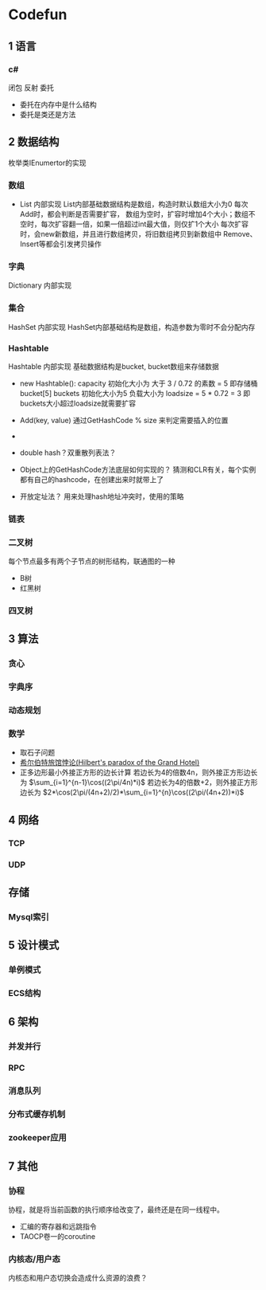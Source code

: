 # Codefun

## 1 语言

### c#

闭包
反射
委托
* 委托在内存中是什么结构
* 委托是类还是方法

## 2 数据结构

枚举类IEnumertor的实现

### 数组
* List 内部实现
List内部基础数据结构是数组，构造时默认数组大小为0
每次Add时，都会判断是否需要扩容，
数组为空时，扩容时增加4个大小；数组不空时，每次扩容翻一倍，如果一倍超过int最大值，则仅扩1个大小
每次扩容时，会new新数组，并且进行数组拷贝，将旧数组拷贝到新数组中
Remove、Insert等都会引发拷贝操作

### 字典
Dictionary 内部实现

### 集合
HashSet 内部实现
HashSet内部基础结构是数组，构造参数为零时不会分配内存

### Hashtable
Hashtable 内部实现
基础数据结构是bucket, bucket数组来存储数据
* new Hashtable():
capacity 初始化大小为 大于 3 / 0.72 的素数 = 5
即存储桶 bucket[5] buckets 初始化大小为5
负载大小为 loadsize = 5 * 0.72 = 3 即buckets大小超过loadsize就需要扩容
* Add(key, value)
通过GetHashCode % size 来判定需要插入的位置
*

* double hash？双重散列表法？
* Object上的GetHashCode方法底层如何实现的？
猜测和CLR有关，每个实例都有自己的hashcode，在创建出来时就带上了
* 开放定址法？
用来处理hash地址冲突时，使用的策略

### 链表

### 二叉树
每个节点最多有两个子节点的树形结构，联通图的一种
* B树
* 红黑树

### 四叉树

## 3 算法

### 贪心
### 字典序
### 动态规划
### 数学
* 取石子问题
* [希尔伯特旅馆悖论(Hilbert's paradox of the Grand Hotel)](https://zhuanlan.zhihu.com/p/27078717)
* 正多边形最小外接正方形的边长计算
若边长为4的倍数4n，则外接正方形边长为 $\sum_{i=1}^{n-1}\cos((2\pi/4n)*i)$
若边长为4的倍数+2，则外接正方形边长为 $2*\cos(2\pi/(4n+2)/2)*\sum_{i=1}^{n}\cos((2\pi/(4n+2))*i)$

## 4 网络

### TCP
### UDP

## 存储
### Mysql索引

## 5 设计模式

### 单例模式

### ECS结构

## 6 架构

### 并发并行
### RPC
### 消息队列
### 分布式缓存机制
### zookeeper应用

## 7 其他
### 协程
协程，就是将当前函数的执行顺序给改变了，最终还是在同一线程中。
* 汇编的寄存器和远跳指令
* TAOCP卷一的coroutine
### 内核态/用户态
内核态和用户态切换会造成什么资源的浪费？
